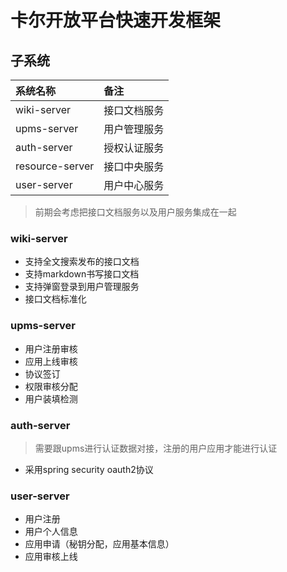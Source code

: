 # 卡尔开放平台快速开发框架


## 子系统

| 系统名称 |备注|
|:---------|:-------|
|wiki-server|接口文档服务|
|upms-server|用户管理服务|
|auth-server|授权认证服务|
|resource-server|接口中央服务|
|user-server|用户中心服务|

> 前期会考虑把接口文档服务以及用户服务集成在一起



### wiki-server

* 支持全文搜索发布的接口文档
* 支持markdown书写接口文档
* 支持弹窗登录到用户管理服务
* 接口文档标准化


### upms-server

* 用户注册审核
* 应用上线审核
* 协议签订
* 权限审核分配
* 用户装填检测


### auth-server

> 需要跟upms进行认证数据对接，注册的用户应用才能进行认证

* 采用spring security oauth2协议


### user-server

* 用户注册
* 用户个人信息
* 应用申请（秘钥分配，应用基本信息）
* 应用审核上线
